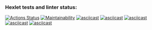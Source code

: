 ### Hexlet tests and linter status:
[![Actions Status](https://github.com/itunasalmon/python-project-49/actions/workflows/hexlet-check.yml/badge.svg)](https://github.com/itunasalmon/python-project-49/actions)
[![Maintainability](https://api.codeclimate.com/v1/badges/098a93a1c04b1b826c44/maintainability)](https://codeclimate.com/github/itunasalmon/python-project-49/maintainability)
[![asciicast](https://asciinema.org/a/gP2waCQyB9uEOoe7wrg7VKoqs.svg)](https://asciinema.org/a/gP2waCQyB9uEOoe7wrg7VKoqs)
[![asciicast](https://asciinema.org/a/660605.svg)](https://asciinema.org/a/660605)
[![asciicast](https://asciinema.org/a/661237.svg)](https://asciinema.org/a/661237)
[![asciicast](https://asciinema.org/a/675324.svg)](https://asciinema.org/a/675324)
[![asciicast](https://asciinema.org/a/675457.svg)](https://asciinema.org/a/675457)